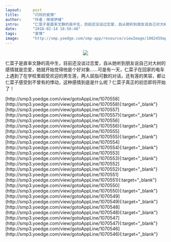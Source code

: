 ```yaml
---
layout:     post
title:      "闪烁的爱情"
author:     "作者：咲坂伊绪"
intro:      "仁菜子是直率文静的高中生，目前还没谈过恋爱，自从她听到朋友说自己对大树的感情就是恋爱，她就开始觉得他是个好对象……可是有一天，仁菜子在回家的电车上遇到了在学校里超受欢迎的男生莲，两人屈指可数的对话，还有莲的笑容，都让仁菜子感受到不曾有的悸动，这种感情到底是什么呢？仁菜子真正的初恋即将开始了！"
date:       "2018-02-14 16:56:46"
tags:       "爱情"
image:      "http://smp.yoedge.com/smp-app/resource/viewImage/1002459appline.png"
---
```

<div style="text-align: center">
<p><img src="http://smp.yoedge.com/smp-app/resource/viewImage/1002459appline.png"/></p>
</div>
<p class="post-meta">
<span>仁菜子是直率文静的高中生，目前还没谈过恋爱，自从她听到朋友说自己对大树的感情就是恋爱，她就开始觉得他是个好对象……可是有一天，仁菜子在回家的电车上遇到了在学校里超受欢迎的男生莲，两人屈指可数的对话，还有莲的笑容，都让仁菜子感受到不曾有的悸动，这种感情到底是什么呢？仁菜子真正的初恋即将开始了！</span>
</p>
[http://smp3.yoedge.com/view/gotoAppLine/1070558](http://smp3.yoedge.com/view/gotoAppLine/1070558){:target="_blank"}
[http://smp3.yoedge.com/view/gotoAppLine/1070557](http://smp3.yoedge.com/view/gotoAppLine/1070557){:target="_blank"}
[http://smp3.yoedge.com/view/gotoAppLine/1070556](http://smp3.yoedge.com/view/gotoAppLine/1070556){:target="_blank"}
[http://smp3.yoedge.com/view/gotoAppLine/1070555](http://smp3.yoedge.com/view/gotoAppLine/1070555){:target="_blank"}
[http://smp3.yoedge.com/view/gotoAppLine/1070554](http://smp3.yoedge.com/view/gotoAppLine/1070554){:target="_blank"}
[http://smp3.yoedge.com/view/gotoAppLine/1070553](http://smp3.yoedge.com/view/gotoAppLine/1070553){:target="_blank"}
[http://smp3.yoedge.com/view/gotoAppLine/1070552](http://smp3.yoedge.com/view/gotoAppLine/1070552){:target="_blank"}
[http://smp3.yoedge.com/view/gotoAppLine/1070551](http://smp3.yoedge.com/view/gotoAppLine/1070551){:target="_blank"}
[http://smp3.yoedge.com/view/gotoAppLine/1070550](http://smp3.yoedge.com/view/gotoAppLine/1070550){:target="_blank"}
[http://smp3.yoedge.com/view/gotoAppLine/1070549](http://smp3.yoedge.com/view/gotoAppLine/1070549){:target="_blank"}
[http://smp3.yoedge.com/view/gotoAppLine/1070548](http://smp3.yoedge.com/view/gotoAppLine/1070548){:target="_blank"}
[http://smp3.yoedge.com/view/gotoAppLine/1070547](http://smp3.yoedge.com/view/gotoAppLine/1070547){:target="_blank"}
[http://smp3.yoedge.com/view/gotoAppLine/1070546](http://smp3.yoedge.com/view/gotoAppLine/1070546){:target="_blank"}


